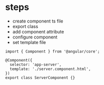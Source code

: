 # steps

- create component ts file
- export class
- add component attribute
- configure component
- set template file

```
import { Component } from '@angular/core';

@Component({
  selector: 'app-server',
  template: './server.component.html',
})
export class ServerComponent {}

```
